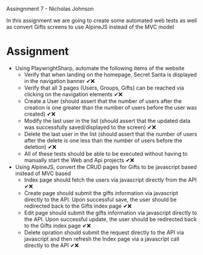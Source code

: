 ﻿Assingnment 7 - Nicholas Johnson

In this assignment we are going to create some automated web tests as well as convert Gifts screens to use AlpineJS instead of the MVC model

# Assignment

- Using PlaywrightSharp, automate the following items of the website
  - Verify that when landing on the homepage, Secret Santa is displayed in the navigation banner ✔❌
  - Verify that all 3 pages (Users, Groups, Gifts) can be reached via clicking on the navigation elements ✔❌
  - Create a User (should assert that the number of users after the creation is one greater than the number of users before the user was created) ✔❌
  - Modify the last user in the list (should assert that the updated data was successfully saved/displayed to the screen) ✔❌
  - Delete the last user in the list (should assert that the number of users after the delete is one less than the number of users before the deletion) ✔❌
  - All of these tests should be able to be executed without having to manually start the Web and Api projects ✔❌
- Using AlpineJS, convert the CRUD pages for Gifts to be javascript based instead of MVC based
  - Index page should fetch the users via javascript directly from the API ✔❌
  - Create page should submit the gifts information via javascript directly to the API. Upon successful save, the user should be redirected back to the Gifts index page ✔❌
  - Edit page should submit the gifts information via javascript directly to the API. Upon successful update, the user should be redirected back to the Gifts index page ✔❌
  - Delete opration should submit the request directly to the API via javascript and then refresh the Index page via a javascript call directly to the API ✔❌
